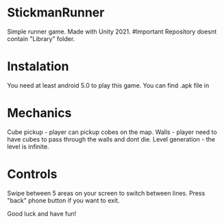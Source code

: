 # StickmanRunner
Simple runner game. Made with Unity 2021.
#Important
Repository doesnt contain "Library" folder.

# Instalation
You need at least android 5.0 to play this game. You can find .apk file in 

# Mechanics
Cube pickup - player can pickup cobes on the map.
Walls - player need to have cubes to pass through the walls and dont die.
Level generation - the level is infinite.

# Controls
Swipe between 5 areas on your screen to switch between lines.
Press "back" phone button if you want to exit.

Good luck and have fun!

